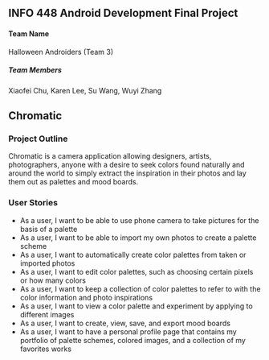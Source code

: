 ## INFO 448 Android Development Final Project
#### Team Name
Halloween Androiders (Team 3)
##### Team Members
Xiaofei Chu, Karen Lee, Su Wang, Wuyi Zhang
## Chromatic
### Project Outline
Chromatic is a camera application allowing designers, artists, photographers, anyone with a desire to seek colors found naturally and around the world to simply extract the inspiration in their photos and lay them out as palettes and mood boards.
### User Stories
* As a user, I want to be able to use phone camera to take pictures for the basis of a palette
* As a user, I want to be able to import my own photos to create a palette scheme
* As a user, I want to automatically create color palettes from taken or imported photos
* As a user, I want to edit color palettes, such as choosing certain pixels or how many colors
* As a user, I want to keep a collection of color palettes to refer to with the color information and photo inspirations
* As a user, I want to view a color palette and experiment by applying to different images
* As a user, I want to create, view, save, and export mood boards
* As a user, I want to have a personal profile page that contains my portfolio of palette schemes, colored images, and a collection of my favorites works
